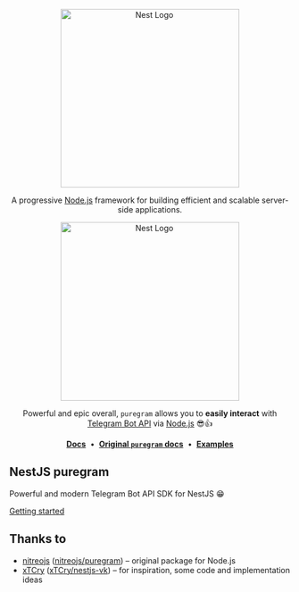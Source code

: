 <p align="center">
  <a href="http://nestjs.com/" target="blank"><img src="https://nestjs.com/img/logo_text.svg" width="320" alt="Nest Logo" /></a>
</p>
<p align="center">
  A progressive <a href="http://nodejs.org" target="_blank">Node.js</a> framework for building efficient and scalable server-side applications.
</p>

<p align="center">
  <a href="http://nestjs.com/" target="blank"><img src="https://camo.githubusercontent.com/ae383d0564deaf25b8dba9046f38450cb1568317bb4d536cd9535b5911b0a7b6/68747470733a2f2f692e696d6775722e636f6d2f5a7a6a6d4538692e706e67" width="320" alt="Nest Logo" /></a>
</p>
<p align='center'>
  Powerful and epic overall,
  <code>puregram</code>
  allows you to
  <b>easily interact</b>
  with
  <a href='https://core.telegram.org/bots/api'>Telegram Bot API</a>
  via
  <a href='https://nodejs.org'>Node.js</a>
  😎👍
</p>

<div align='center'>
  <a href='https://github.com/ItzNeviKat/nestjs-puregram/tree/lord/docs'><b>Docs</b></a>
  <span>&nbsp;•&nbsp;</span>
  <a href='https://github.com/nitreojs/puregram#readme'><b>Original <code>puregram</code> docs</b></a>
  <span>&nbsp;•&nbsp;</span>
  <a href='https://github.com/ItzNeviKat/nestjs-puregram/tree/lord/sample'><b>Examples</b></a>
</div>

## NestJS puregram
Powerful and modern Telegram Bot API SDK for NestJS 😁

[Getting started](/docs/01_installation.md)

## Thanks to
- [nitreojs](https://github.com/nitreojs) ([nitreojs/puregram](https://github.com/nitreojs/puregram)) – original package for Node.js
- [xTCry](https://github.com/xTCry) ([xTCry/nestjs-vk](https://github.com/xTCry/nestjs-vk)) – for inspiration, some code and implementation ideas